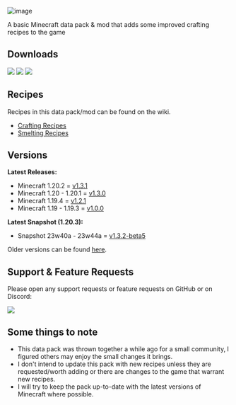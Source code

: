 ![image](https://i.imgur.com/T4bUjrA.png)

A basic Minecraft data pack & mod that adds some improved crafting recipes to the game

## Downloads

[![](https://img.shields.io/modrinth/dt/BLG002oq?label=Modrinth&style=for-the-badge&color=00AF5C&logo=modrinth)](https://modrinth.com/datapack/better-craftables/)
[![](https://img.shields.io/github/downloads/TheClassic36/Better-Craftables/total?label=GitHub&style=for-the-badge&color=181717&logo=github)](https://github.com/TheClassic36/Better-Craftables/releases)
[![](https://img.shields.io/spiget/downloads/108728?label=SpigotMC&style=for-the-badge&color=ED8106&logo=spigotmc)](https://www.spigotmc.org/resources/better-craftables.108728/)

## Recipes

Recipes in this data pack/mod can be found on the wiki.

* [Crafting Recipes](https://github.com/TheClassic36/Better-Craftables/wiki/Crafting-Recipes)
* [Smelting Recipes](https://github.com/TheClassic36/Better-Craftables/wiki/Smelting-Recipes)

## Versions

**Latest Releases:**

* Minecraft 1.20.2 = [v1.3.1](https://github.com/TheClassic36/Better-Craftables/releases/tag/v1.3.1)
* Minecraft 1.20 - 1.20.1 = [v1.3.0](https://github.com/TheClassic36/Better-Craftables/releases/tag/v1.3.0)
* Minecraft 1.19.4 = [v1.2.1](https://github.com/TheClassic36/Better-Craftables/releases/tag/v1.2.1)
* Minecraft 1.19 - 1.19.3 = [v1.0.0](https://github.com/TheClassic36/Better-Craftables/releases/tag/v1.0.0)

**Latest Snapshot (1.20.3):**

* Snapshot 23w40a - 23w44a = [v1.3.2-beta5](https://github.com/TheClassic36/Better-Craftables/releases/tag/v1.3.2-beta5)

Older versions can be found [here](https://github.com/TheClassic36/Better-Craftables/wiki/Versions).

## Support & Feature Requests
Please open any support requests or feature requests on GitHub or on Discord:

[![](https://img.shields.io/discord/1107084025442607206?label=Discord&style=for-the-badge&color=5865F2&logo=discord)](https://discord.gg/vZJSDjPcmu)

## Some things to note
* This data pack was thrown together a while ago for a small community, I figured others may enjoy the small changes it brings.
* I don't intend to update this pack with new recipes unless they are requested/worth adding or there are changes to the game that warrant new recipes.
* I will try to keep the pack up-to-date with the latest versions of Minecraft where possible.
